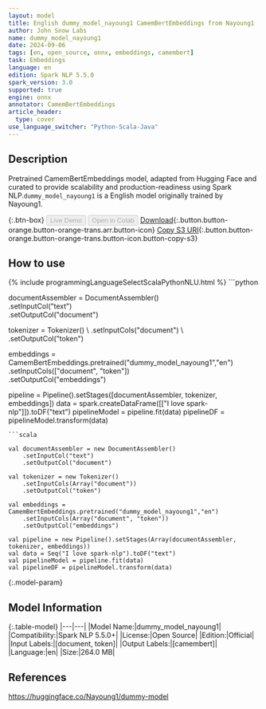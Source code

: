 ```yaml
---
layout: model
title: English dummy_model_nayoung1 CamemBertEmbeddings from Nayoung1
author: John Snow Labs
name: dummy_model_nayoung1
date: 2024-09-06
tags: [en, open_source, onnx, embeddings, camembert]
task: Embeddings
language: en
edition: Spark NLP 5.5.0
spark_version: 3.0
supported: true
engine: onnx
annotator: CamemBertEmbeddings
article_header:
  type: cover
use_language_switcher: "Python-Scala-Java"
---
```


## Description

Pretrained CamemBertEmbeddings model, adapted from Hugging Face and curated to provide scalability and production-readiness using Spark NLP.`dummy_model_nayoung1` is a English model originally trained by Nayoung1.

{:.btn-box}
<button class="button button-orange" disabled>Live Demo</button>
<button class="button button-orange" disabled>Open in Colab</button>
[Download](https://s3.amazonaws.com/auxdata.johnsnowlabs.com/public/models/dummy_model_nayoung1_en_5.5.0_3.0_1725637038658.zip){:.button.button-orange.button-orange-trans.arr.button-icon}
[Copy S3 URI](s3://auxdata.johnsnowlabs.com/public/models/dummy_model_nayoung1_en_5.5.0_3.0_1725637038658.zip){:.button.button-orange.button-orange-trans.button-icon.button-copy-s3}

## How to use



<div class="tabs-box" markdown="1">
{% include programmingLanguageSelectScalaPythonNLU.html %}
```python
 
documentAssembler = DocumentAssembler() \
      .setInputCol("text") \
      .setOutputCol("document")
    
tokenizer = Tokenizer() \ 
      .setInputCols("document") \ 
      .setOutputCol("token")

embeddings = CamemBertEmbeddings.pretrained("dummy_model_nayoung1","en") \
      .setInputCols(["document", "token"]) \
      .setOutputCol("embeddings")       
        
pipeline = Pipeline().setStages([documentAssembler, tokenizer, embeddings])
data = spark.createDataFrame([["I love spark-nlp"]]).toDF("text")
pipelineModel = pipeline.fit(data)
pipelineDF = pipelineModel.transform(data)

```
```scala

val documentAssembler = new DocumentAssembler() 
    .setInputCol("text") 
    .setOutputCol("document")
    
val tokenizer = new Tokenizer() 
    .setInputCols(Array("document"))
    .setOutputCol("token")

val embeddings = CamemBertEmbeddings.pretrained("dummy_model_nayoung1","en") 
    .setInputCols(Array("document", "token")) 
    .setOutputCol("embeddings")

val pipeline = new Pipeline().setStages(Array(documentAssembler, tokenizer, embeddings))
val data = Seq("I love spark-nlp").toDF("text")
val pipelineModel = pipeline.fit(data)
val pipelineDF = pipelineModel.transform(data)

```
</div>

{:.model-param}
## Model Information

{:.table-model}
|---|---|
|Model Name:|dummy_model_nayoung1|
|Compatibility:|Spark NLP 5.5.0+|
|License:|Open Source|
|Edition:|Official|
|Input Labels:|[document, token]|
|Output Labels:|[camembert]|
|Language:|en|
|Size:|264.0 MB|

## References

https://huggingface.co/Nayoung1/dummy-model